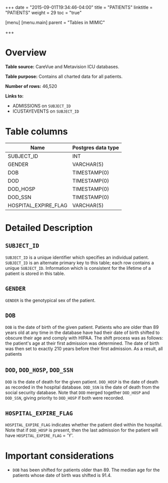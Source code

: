 +++
date = "2015-09-01T19:34:46-04:00"
title = "PATIENTS"
linktitle = "PATIENTS"
weight = 29
toc = "true"

[menu]
  [menu.main]
    parent = "Tables in MIMIC"

+++

# Overview

**Table source:** CareVue and Metavision ICU databases.

**Table purpose:** Contains all charted data for all patients.

**Number of rows:** 46,520

**Links to:**

* ADMISSIONS on `SUBJECT_ID`
* ICUSTAYEVENTS on `SUBJECT_ID`

# Table columns

Name | Postgres data type 
---- | ---- 
SUBJECT\_ID | INT
GENDER | VARCHAR(5)
DOB | TIMESTAMP(0)
DOD | TIMESTAMP(0)
DOD\_HOSP | TIMESTAMP(0)
DOD\_SSN | TIMESTAMP(0)
HOSPITAL\_EXPIRE\_FLAG | VARCHAR(5)
	
# Detailed Description

## `SUBJECT_ID`

`SUBJECT_ID` is a unique identifier which specifies an individual patient. `SUBJECT_ID` is an alternate primary key to this table; each row contains a unique `SUBJECT_ID`. Information which is consistent for the lifetime of a patient is stored in this table.

## `GENDER`

`GENDER` is the genotypical sex of the patient.

## `DOB`

`DOB` is the date of birth of the given patient. Patients who are older than 89 years old at any time in the database have had their date of birth shifted to obscure their age and comply with HIPAA. The shift process was as follows: the patient's age at their first admission was determined. The date of birth was then set to exactly 210 years before their first admission. As a result, all patients

## `DOD`, `DOD_HOSP`, `DOD_SSN`

`DOD` is the date of death for the given patient. `DOD_HOSP` is the date of death as recorded in the hospital database. `DOD_SSN` is the date of death from the social security database. Note that `DOD` merged together `DOD_HOSP` and `DOD_SSN`, giving priority to `DOD_HOSP` if both were recorded. 

## `HOSPITAL_EXPIRE_FLAG`

`HOSPITAL_EXPIRE_FLAG` indicates whether the patient died within the hospital. Note that if `DOD_HOSP` is present, then the last admission for the patient will have `HOSPITAL_EXPIRE_FLAG` = 'Y'.

# Important considerations

* `DOB` has been shifted for patients older than 89. The median age for the patients whose date of birth was shifted is 91.4.
